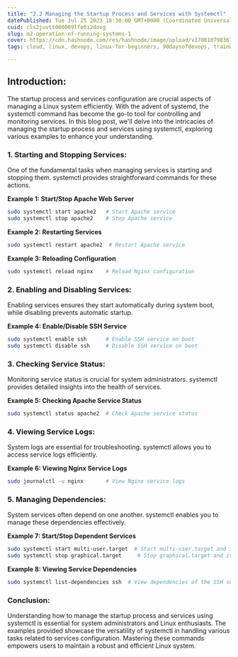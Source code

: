 ```yaml
---
title: "2.2 Managing the Startup Process and Services with Systemctl"
datePublished: Tue Jul 25 2023 18:30:00 GMT+0000 (Coordinated Universal Time)
cuid: cls2juvtt000009lfe6i2dovg
slug: m2-operation-of-running-systems-1
cover: https://cdn.hashnode.com/res/hashnode/image/upload/v1708107983678/b9a27b03-d3b3-44ba-b0cd-5a1f4e6f4b84.png
tags: cloud, linux, devops, linux-for-beginners, 90daysofdevops, trainwithshubham

---
```


## Introduction:

The startup process and services configuration are crucial aspects of managing a Linux system efficiently. With the advent of systemd, the systemctl command has become the go-to tool for controlling and monitoring services. In this blog post, we'll delve into the intricacies of managing the startup process and services using systemctl, exploring various examples to enhance your understanding.

### 1\. Starting and Stopping Services:

One of the fundamental tasks when managing services is starting and stopping them. systemctl provides straightforward commands for these actions.

**Example 1: Start/Stop Apache Web Server**

```bash
sudo systemctl start apache2   # Start Apache service
sudo systemctl stop apache2    # Stop Apache service
```

**Example 2: Restarting Services**

```bash
sudo systemctl restart apache2  # Restart Apache service
```

**Example 3: Reloading Configuration**

```bash
sudo systemctl reload nginx    # Reload Nginx configuration
```

### 2\. Enabling and Disabling Services:

Enabling services ensures they start automatically during system boot, while disabling prevents automatic startup.

**Example 4: Enable/Disable SSH Service**

```bash
sudo systemctl enable ssh      # Enable SSH service on boot
sudo systemctl disable ssh     # Disable SSH service on boot
```

### 3\. Checking Service Status:

Monitoring service status is crucial for system administrators. systemctl provides detailed insights into the health of services.

**Example 5: Checking Apache Service Status**

```bash
sudo systemctl status apache2  # Check Apache service status
```

### 4\. Viewing Service Logs:

System logs are essential for troubleshooting. systemctl allows you to access service logs efficiently.

**Example 6: Viewing Nginx Service Logs**

```bash
sudo journalctl -u nginx       # View Nginx service logs
```

### 5\. Managing Dependencies:

System services often depend on one another. systemctl enables you to manage these dependencies effectively.

**Example 7: Start/Stop Dependent Services**

```bash
sudo systemctl start multi-user.target  # Start multi-user.target and its dependencies
sudo systemctl stop graphical.target     # Stop graphical.target and its dependencies
```

**Example 8: Viewing Service Dependencies**

```bash
sudo systemctl list-dependencies ssh  # View dependencies of the SSH service
```

### Conclusion:

Understanding how to manage the startup process and services using systemctl is essential for system administrators and Linux enthusiasts. The examples provided showcase the versatility of systemctl in handling various tasks related to services configuration. Mastering these commands empowers users to maintain a robust and efficient Linux system.
